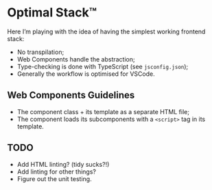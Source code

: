 # Optimal Stack™

Here I’m playing with the idea of having the simplest working frontend stack:

- No transpilation;
- Web Components handle the abstraction;
- Type-checking is done with TypeScript (see `jsconfig.json`);
- Generally the workflow is optimised for VSCode.

## Web Components Guidelines

- The component class + its template as a separate HTML file;
- The component loads its subcomponents with a `<script>` tag in its template.

## TODO

- Add HTML linting? (tidy sucks?!)
- Add linting for other things?
- Figure out the unit testing.
